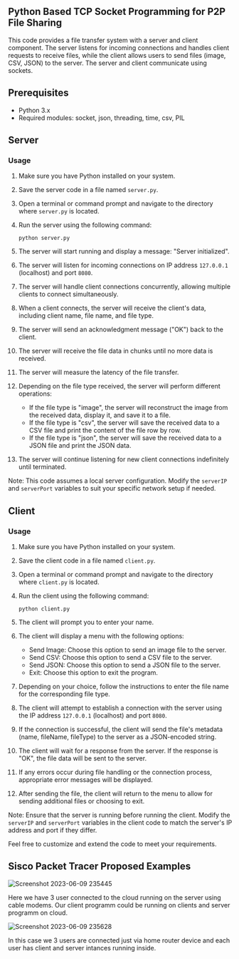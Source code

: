 ## Python Based TCP Socket Programming for P2P File Sharing


This code provides a file transfer system with a server and client component. The server listens for incoming connections and handles client requests to receive files, while the client allows users to send files (image, CSV, JSON) to the server. The server and client communicate using sockets.

## Prerequisites

- Python 3.x
- Required modules: socket, json, threading, time, csv, PIL

## Server

### Usage

1. Make sure you have Python installed on your system.

2. Save the server code in a file named `server.py`.

3. Open a terminal or command prompt and navigate to the directory where `server.py` is located.

4. Run the server using the following command:
   ```
   python server.py
   ```

5. The server will start running and display a message: "Server initialized".

6. The server will listen for incoming connections on IP address `127.0.0.1` (localhost) and port `8080`.

7. The server will handle client connections concurrently, allowing multiple clients to connect simultaneously.

8. When a client connects, the server will receive the client's data, including client name, file name, and file type.

9. The server will send an acknowledgment message ("OK") back to the client.

10. The server will receive the file data in chunks until no more data is received.

11. The server will measure the latency of the file transfer.

12. Depending on the file type received, the server will perform different operations:
    - If the file type is "image", the server will reconstruct the image from the received data, display it, and save it to a file.
    - If the file type is "csv", the server will save the received data to a CSV file and print the content of the file row by row.
    - If the file type is "json", the server will save the received data to a JSON file and print the JSON data.

13. The server will continue listening for new client connections indefinitely until terminated.

Note: This code assumes a local server configuration. Modify the `serverIP` and `serverPort` variables to suit your specific network setup if needed.

## Client

### Usage

1. Make sure you have Python installed on your system.

2. Save the client code in a file named `client.py`.

3. Open a terminal or command prompt and navigate to the directory where `client.py` is located.

4. Run the client using the following command:
   ```
   python client.py
   ```

5. The client will prompt you to enter your name.

6. The client will display a menu with the following options:
   - Send Image: Choose this option to send an image file to the server.
   - Send CSV: Choose this option to send a CSV file to the server.
   - Send JSON: Choose this option to send a JSON file to the server.
   - Exit: Choose this option to exit the program.

7. Depending on your choice, follow the instructions to enter the file name for the corresponding file type.

8. The client will attempt to establish a connection with the server using the IP address `127.0.0.1` (localhost) and port `8080`.

9. If the connection is successful, the client will send the file's metadata (name, fileName, fileType) to the server as a JSON-encoded string.

10. The client will wait for a response from the server. If the response is "OK", the file data will be sent to the server.

11. If any errors occur during file handling or the connection process, appropriate error messages will be displayed.



12. After sending the file, the client will return to the menu to allow for sending additional files or choosing to exit.

Note: Ensure that the server is running before running the client. Modify the `serverIP` and `serverPort` variables in the client code to match the server's IP address and port if they differ.

Feel free to customize and extend the code to meet your requirements.

## Sisco Packet Tracer Proposed Examples

![Screenshot 2023-06-09 235445](https://github.com/LockedSoul/12214737_CN_FINAL/assets/75694554/e1f26476-0653-4f47-9ca9-b1a8efe5e1f0)

Here we have 3 user connected to the cloud running on the server using cable modems. Our client programm could be running on clients and server programm on cloud.




![Screenshot 2023-06-09 235628](https://github.com/LockedSoul/12214737_CN_FINAL/assets/75694554/29f8101d-003a-46ed-9097-809e23ab9988)

In this case we 3 users are connected just via home router device and each user has client and server intances running inside.

